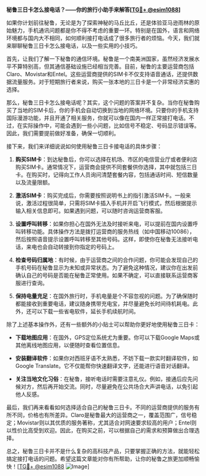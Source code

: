 **秘鲁三日卡怎么接电话？——你的旅行小助手来解答[[TG💪+ @esim1088](https://t.me/s/esim1088)]**

如果你计划前往秘鲁，无论是为了探索神秘的马丘比丘，还是体验亚马逊雨林的原始魅力，手机通讯问题都是你不得不考虑的重要一环。特别是在国外，语言和网络环境都与国内大不相同，如何顺利接打电话成了很多旅行者的烦恼。今天，我们就来聊聊秘鲁三日卡怎么接电话，以及一些实用的小技巧。

首先，让我们了解一下秘鲁的通信环境。秘鲁是一个南美洲国家，虽然经济发展水平不算特别高，但其通信基础设施已经相当完善。目前，秘鲁的主要运营商包括Claro、Movistar和Entel。这些运营商提供的SIM卡不仅支持语音通话，还提供数据流量服务。对于短期旅行者来说，购买一张本地的三日卡是一个非常经济实惠的选择。

那么，秘鲁三日卡怎么接电话呢？其实，这个问题的答案并不复杂。当你在秘鲁购买了当地的SIM卡后，你的手机会自动切换到当地的网络环境。只要你的手机支持国际漫游功能，并且开通了相关服务，你就可以像在国内一样正常接打电话。不过，在实际操作中，可能会遇到一些小问题，比如信号不稳定、号码显示错误等。因此，我们需要提前做好准备，确保一切顺利。

接下来，我们来详细说说如何使用秘鲁三日卡接电话的具体步骤：

1. **购买SIM卡**：到达秘鲁后，你可以选择在机场、市区的电信营业厅或者便利店购买SIM卡。通常情况下，运营商会提供不同套餐供你选择，其中就包括三日卡。在购买时，记得向工作人员询问清楚套餐内容，包括通话时间、短信数量以及流量限额。

2. **激活SIM卡**：购买完成后，你需要按照说明书上的指引激活SIM卡。一般来说，激活过程很简单，只需将SIM卡插入手机并开启飞行模式，然后根据提示输入相关信息即可。如果遇到问题，可以随时咨询运营商客服。

3. **设置呼叫转移**：如果你担心在国外无法及时接听来电，可以提前在国内设置呼叫转移功能。具体操作方法是拨打运营商的服务热线（如中国移动10086），然后按照语音提示设置呼叫转移至其他号码。这样，即使你在秘鲁无法接听电话，来电也会自动转接到你指定的号码上。

4. **检查号码归属地**：有时候，由于运营商之间的合作问题，你可能会发现自己的手机号码在秘鲁显示为未知或异常状态。为了避免这种情况，建议你在出发前确认自己的号码是否能在秘鲁正常使用。如果不确定，可以直接联系运营商客服进行查询。

5. **保持电量充足**：在国外旅行时，手机电量是个不容忽视的问题。为了确保随时都能接收到重要电话，建议随身携带充电宝，并尽量避免长时间待机耗电。此外，还可以下载一些省电软件，延长手机续航时间。

除了上述基本操作外，还有一些额外的小贴士可以帮助你更好地使用秘鲁三日卡：

- **下载地图应用**：在国外，GPS定位系统尤为重要。你可以下载Google Maps或其他离线地图应用，以便随时查看位置信息。
  
- **安装翻译软件**：如果你对西班牙语不太熟悉，不妨下载一款实时翻译软件，如Google Translate。它不仅能帮你快速翻译文字，还能进行语音对话翻译。

- **关注当地文化习俗**：在秘鲁，接听电话时需要注意礼仪。例如，接通后应先问候对方，然后再开始交流。同时，尽量避免在公共场合大声讲电话，以免引起他人反感。

最后，我们再来看看如何选择适合自己的秘鲁三日卡。不同的运营商提供的服务有所不同，价格也有所差异。Claro是秘鲁最大的运营商之一，覆盖范围广，信号稳定；Movistar则以其优质的服务著称，尤其适合对网速要求较高的用户；Entel则以性价比高受到欢迎。因此，在购买之前，可以根据自己的需求和预算做出合理选择。

总之，秘鲁三日卡并不是什么复杂的高科技产品，只要掌握正确的方法，就能轻松搞定接打电话的问题。希望这篇文章能对你有所帮助，让你的秘鲁之旅更加顺畅愉快！[[TG💪+ @esim1088](https://t.me/s/esim1088) ![Image](https://i.postimg.cc/4NQfJmqS/Snipaste-2025-05-13-00-14-12.png)]